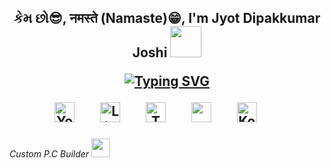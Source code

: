 <h2><p align="center">કેમ છો😎, ​नमस्ते (Namaste)😁, I'm Jyot Dipakkumar Joshi
    <img src="https://media.giphy.com/media/12oufCB0MyZ1Go/giphy.gif" width="50"></p>
  <p align="center">
  <a href="https://git.io/typing-svg"><img src="https://readme-typing-svg.herokuapp.com?font=Playfair+Display&size=26&pause=1000&color=6049C1&background=FFFFFF00&center=true&vCenter=true&random=true&width=435&lines=Custom++P.C++Builder;Cyber+security+Consultant;Kali+user+%F0%9F%98%9C" alt="Typing SVG" /></a>
</p>
  <p align="center">
  <a href="https://www.youtube.com/@alpharoman9602"><img width="32px" alt="Youtube" title="Youtube" src="https://i.imgur.com/qiXu7b2.png"/></a>
  &#8287;&#8287;&#8287;&#8287;&#8287;
  <a href="https://www.linkedin.com/in/het-patel-8b110525a/"><img width="32px" alt="LinkedIn" title="LinkedIn" src="https://i.imgur.com/yRpa1dQ.png"/></a>
  &#8287;&#8287;&#8287;&#8287;&#8287;
  <a href="https://twitter.com/HetPate94938685"><img width="32px" alt="Twitter" title="Twitter" src="https://i.imgur.com/AixJgnm.png"/></a>
  &#8287;&#8287;&#8287;&#8287;&#8287;
  <a href="https://discord.com/channels/1106636869795590254/1106636869795590257" alt="Discord" title="Dev Pro Tips Discord Server"><img width="32px" src="https://i.imgur.com/OViZO8J.png"/></a>
  &#8287;&#8287;&#8287;&#8287;&#8287;
  <a href="https://www.buymeacoffee.com/het81857"><img width="32px" alt="Ko-fi" title="Buy me a coffee" src="https://i.imgur.com/PpLeD3K.png"/></a>
   &#8287;&#8287;&#8287;&#8287;&#8287;
</p></h2>
<p><em> Custom P.C Builder <img src="https://media.giphy.com/media/WUlplcMpOCEmTGBtBW/giphy.gif" width="30"> 
</em></p>
